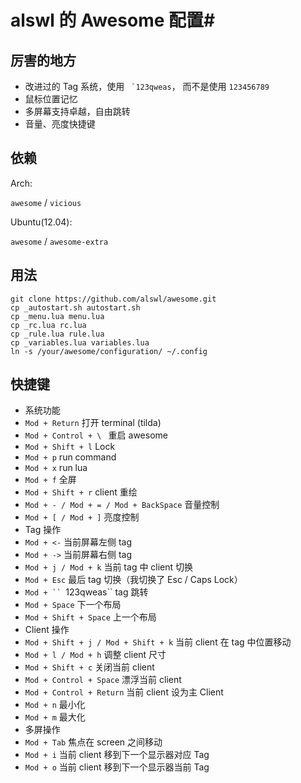 # alswl 的 Awesome 配置#

## 厉害的地方 ##

* 改进过的 Tag 系统，使用 `` `123qweas``， 而不是使用 `123456789`
* 鼠标位置记忆
* 多屏幕支持卓越，自由跳转
* 音量、亮度快捷键

## 依赖 ##

Arch:

`awesome` / `vicious`

Ubuntu(12.04):

`awesome` / `awesome-extra`

## 用法 ##

```
git clone https://github.com/alswl/awesome.git
cp _autostart.sh autostart.sh
cp _menu.lua menu.lua
cp _rc.lua rc.lua
cp _rule.lua rule.lua
cp _variables.lua variables.lua
ln -s /your/awesome/configuration/ ~/.config
```

## 快捷键 ##

* 系统功能
 * `Mod + Return` 打开 terminal (tilda)
 * `Mod + Control + \ ` 重启 awesome
 * `Mod + Shift + l` Lock
 * `Mod + p` run command
 * `Mod + x` run lua
 * `Mod + f` 全屏
 * `Mod + Shift + r` client 重绘
 * `Mod + - / Mod + = / Mod + BackSpace` 音量控制
 * `Mod + [ / Mod + ]` 亮度控制
* Tag 操作
 * `Mod + <-` 当前屏幕左侧 tag
 * `Mod + ->` 当前屏幕右侧 tag
 * `Mod + j / Mod + k` 当前 tag 中 client 切换
 * `Mod + Esc` 最后 tag 切换（我切换了 Esc / Caps Lock）
 * `Mod + `` `123qweas`` tag 跳转
 * `Mod + Space` 下一个布局
 * `Mod + Shift + Space` 上一个布局
* Client 操作
 * `Mod + Shift + j / Mod + Shift + k` 当前 client 在 tag 中位置移动
 * `Mod + l / Mod + h` 调整 client 尺寸
 * `Mod + Shift + c` 关闭当前 client
 * `Mod + Control + Space` 漂浮当前 client
 * `Mod + Control + Return` 当前 client 设为主 Client
 * `Mod + n` 最小化
 * `Mod + m` 最大化
* 多屏操作
 * `Mod + Tab` 焦点在 screen 之间移动
 * `Mod + i` 当前 client 移到下一个显示器对应 Tag
 * `Mod + o` 当前 client 移到下一个显示器当前 Tag
